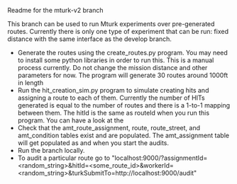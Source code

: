 Readme for the mturk-v2 branch

This branch can be used to run Mturk experiments over pre-generated routes. 
Currently there is only one type of experiment that can be run: fixed distance with the same interface as the develop branch.

- Generate the routes using the create_routes.py program. You may need to install some python libraries in order to run this. This is a manual process currently. Do not change the mission distance and other parameters for now. The program will generate 30 routes around 1000ft in length
- Run the hit_creation_sim.py program to simulate creating hits and assigning a route to each of them. Currently the number of HITs generated is equal to the number of routes and there is a 1-to-1 mapping between them. The hitId is the same as routeId when you run this program. You can have a look at the
- Check that the amt_route_assignment, route, route_street, and amt_condition tables exist and are populated. The amt_assignment table will get populated as and when you start the audits.
- Run the branch locally. 
- To audit a particular route go to "localhost:9000/?assignmentId=<random_string>&hitId=<some_route_id>&workerId=<random_string>&turkSubmitTo=http://localhost:9000/audit"